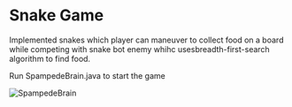 # Snake Game
  Implemented snakes which player can maneuver to collect food on a board while competing with snake bot enemy whihc usesbreadth-first-search algorithm to find food.
  
  Run SpampedeBrain.java to start the game

  ![SpampedeBrain](https://github.com/SimonLiaowong/snake-game/edit/master/SpampedeBrainSetup.jpg)
